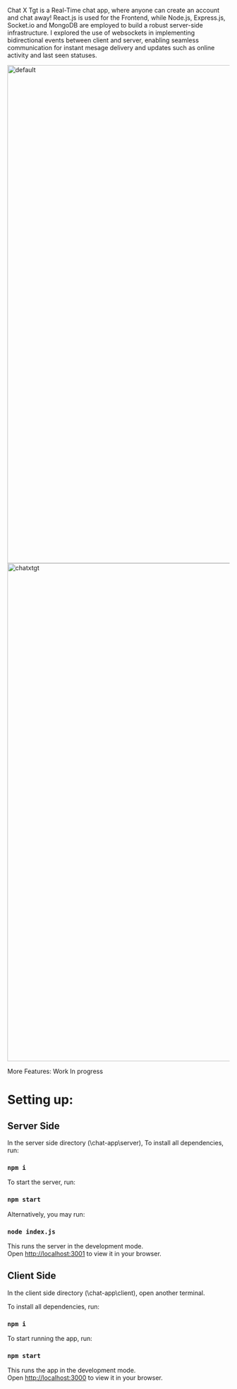 Chat X Tgt is a Real-Time chat app, where anyone can create an account and chat away!
React.js is used for the Frontend, while Node.js, Express.js, Socket.io and MongoDB are employed to build a robust server-side infrastructure. I explored the use of websockets in implementing bidirectional events between client and server, enabling seamless communication for instant mesage delivery and updates such as online activity and last seen statuses.


<img width="1128" alt="default" src="https://github.com/lee-jia-yi/chat-x-tgt/assets/89006263/12a173d1-75ce-4930-8b71-c91ef08c6041">
<img width="1128" alt="chatxtgt" src="https://github.com/lee-jia-yi/chat-x-tgt/assets/89006263/efea4ea7-407e-4770-8cd6-e4d81c57e31a">


More Features: Work In progress






# Setting up:

## Server Side
In the server side directory (\chat-app\server),
To install all dependencies, run:
### `npm i`

To start the server, run: 
### `npm start`

Alternatively, you may run: 
### `node index.js`


This runs the server in the development mode.\
Open [http://localhost:3001](http://localhost:3001) to view it in your browser.




## Client Side
In the client side directory (\chat-app\client), open another terminal.

To install all dependencies, run: 
### `npm i` 

To start running the app, run:
### `npm start`

This runs the app in the development mode.\
Open [http://localhost:3000](http://localhost:3000) to view it in your browser.
